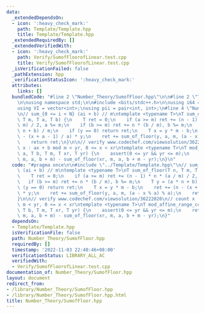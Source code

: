 ```yaml
---
data:
  _extendedDependsOn:
  - icon: ':heavy_check_mark:'
    path: Template/Template.hpp
    title: Template/Template.hpp
  _extendedRequiredBy: []
  _extendedVerifiedWith:
  - icon: ':heavy_check_mark:'
    path: Verify/SumofFloorofLinear.test.cpp
    title: Verify/SumofFloorofLinear.test.cpp
  _isVerificationFailed: false
  _pathExtension: hpp
  _verificationStatusIcon: ':heavy_check_mark:'
  attributes:
    links: []
  bundledCode: "#line 2 \"Number_Theory/SumofFloor.hpp\"\n\n#line 2 \"Template/Template.hpp\"\
    \n\nusing namespace std;\n\n#include <bits/stdc++.h>\n\nusing i64 = long long;\n\
    using VI = vector<int>;\nusing pii = pair<int, int>;\n#line 4 \"Number_Theory/SumofFloor.hpp\"\
    \n// sum_{0 <= i < N} (ai + b) // m\ntemplate <typename T>\nT sum_of_floor(T n,\
    \ T m, T a, T b) {\n    T ret = 0;\n    if (a >= m) ret += (n - 1) * n * (a /\
    \ m) / 2, a %= m;\n    if (b >= m) ret += n * (b / m), b %= m;\n    T y = (a *\
    \ n + b) / m;\n    if (y == 0) return ret;\n    T x = y * m - b;\n    ret += (n\
    \ - (x + a - 1) / a) * y;\n    ret += sum_of_floor(y, a, m, (a - x % a) % a);\n\
    \    return ret;\n}\n\n// verify www.codechef.com/viewsolution/36222026\n// count\
    \ x : ax + b mod m < yr, 0 <= x < xr\ntemplate <typename T>\nT mod_affine_range_counting(T\
    \ a, T b, T m, T xr, T yr) {\n    assert(0 <= yr && yr <= m);\n    return sum_of_floor(xr,\
    \ m, a, b + m) - sum_of_floor(xr, m, a, b + m - yr);\n}\n"
  code: "#pragma once\n\n#include \"../Template/Template.hpp\"\n// sum_{0 <= i < N}\
    \ (ai + b) // m\ntemplate <typename T>\nT sum_of_floor(T n, T m, T a, T b) {\n\
    \    T ret = 0;\n    if (a >= m) ret += (n - 1) * n * (a / m) / 2, a %= m;\n \
    \   if (b >= m) ret += n * (b / m), b %= m;\n    T y = (a * n + b) / m;\n    if\
    \ (y == 0) return ret;\n    T x = y * m - b;\n    ret += (n - (x + a - 1) / a)\
    \ * y;\n    ret += sum_of_floor(y, a, m, (a - x % a) % a);\n    return ret;\n\
    }\n\n// verify www.codechef.com/viewsolution/36222026\n// count x : ax + b mod\
    \ m < yr, 0 <= x < xr\ntemplate <typename T>\nT mod_affine_range_counting(T a,\
    \ T b, T m, T xr, T yr) {\n    assert(0 <= yr && yr <= m);\n    return sum_of_floor(xr,\
    \ m, a, b + m) - sum_of_floor(xr, m, a, b + m - yr);\n}"
  dependsOn:
  - Template/Template.hpp
  isVerificationFile: false
  path: Number_Theory/SumofFloor.hpp
  requiredBy: []
  timestamp: '2022-11-03 22:40:46+08:00'
  verificationStatus: LIBRARY_ALL_AC
  verifiedWith:
  - Verify/SumofFloorofLinear.test.cpp
documentation_of: Number_Theory/SumofFloor.hpp
layout: document
redirect_from:
- /library/Number_Theory/SumofFloor.hpp
- /library/Number_Theory/SumofFloor.hpp.html
title: Number_Theory/SumofFloor.hpp
---
```

